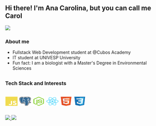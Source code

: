 ## Hi there! I'm Ana Carolina, but you can call me Carol
<div> 
  
  <a href="https://www.linkedin.com/in/wanapereira/" target="_blank"><img src="https://img.shields.io/badge/-LinkedIn-blue" target="_blank"></a>  
</div>

### About me
* Fullstack Web Development student at @Cubos Academy
* IT student at UNIVESP University 
* Fun fact: I am a biologist with a Master's Degree in Environmental Sciences

##

### Tech Stack and Interests
<div style="display: inline_block"><br>
  <img title="JavaScript" align="center" alt="Js" height="30" width="40" src="https://raw.githubusercontent.com/devicons/devicon/master/icons/javascript/javascript-plain.svg">
  <img title="PostgreSQL" align="center" alt="postgreSQL" height="30" width="40" src="https://raw.githubusercontent.com/devicons/devicon/master/icons/postgresql/postgresql-original.svg"> 
  <img title="Node.js" align="center" alt="Nodejs" height="30" width="40" src="https://raw.githubusercontent.com/devicons/devicon/master/icons/nodejs/nodejs-original.svg">
  <img title="React" align="center" alt="React" height="30" width="40" src="https://raw.githubusercontent.com/devicons/devicon/master/icons/react/react-original.svg">
  <img title="HTML" align="center" alt="HTML" height="30" width="40" src="https://raw.githubusercontent.com/devicons/devicon/master/icons/html5/html5-original.svg">
  <img title="CSS" align="center" alt="CSS" height="30" width="40" src="https://raw.githubusercontent.com/devicons/devicon/master/icons/css3/css3-original.svg">  
</div>


##


<div>
  <a href="https://github.com/anacapx">
  <img height="180em" src="https://github-readme-stats.vercel.app/api?username=anacapx&show_icons=true&theme=chartreuse-dark&include_all_commits=true&count_private=true"/>
  <img height="180em" src="https://github-readme-stats.vercel.app/api/top-langs/?username=anacapx&layout=compact&langs_count=7&theme=chartreuse-dark"/>
</div>
  
  
  
<!--
### Stats
<div>
  <a href="https://github.com/CarolAmaral">
  <img height="180em" src="https://github-readme-stats.vercel.app/api?username=CarolAmaral&show_icons=true&theme=chartreuse-dark&include_all_commits=true&count_private=true"/>
  <img height="180em" src="https://github-readme-stats.vercel.app/api/top-langs/?username=CarolAmaral&layout=compact&langs_count=7&theme=chartreuse-dark"/>
</div>
<a href = "mailto:w.anapereira@gmail.com"><img src="https://img.shields.io/badge/Gmail-D14836?style=for-the-badge&logo=gmail&logoColor=white" target="_blank"></a>
### Contributions
![Snake animation](https://github.com/CarolAmaral/CarolAmaral/blob/output/github-contribution-grid-snake.svg)

##

### Stats
<div>
  <a href="https://github.com/CarolAmaral">
  <img height="180em" src="https://github-readme-stats.vercel.app/api?username=CarolAmaral&show_icons=true&theme=chartreuse-dark&include_all_commits=true&count_private=true"/>
  <img height="180em" src="https://github-readme-stats.vercel.app/api/top-langs/?username=CarolAmaral&layout=compact&langs_count=7&theme=chartreuse-dark"/>
</div>
- 🔭 I’m currently working on ...
- 👯 I’m looking to collaborate on ...
- 🤔 I’m looking for help with ...
- 💬 Ask me about ...
- 📫 How to reach me: ...
- 😄 Pronouns: ...

-->
